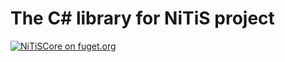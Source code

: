 # The C# library for NiTiS project
[![NiTiSCore on fuget.org](https://www.fuget.org/packages/NiTiSCore/badge.svg)](https://www.fuget.org/packages/NiTiSCore)
